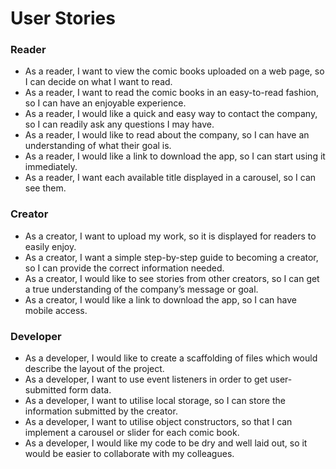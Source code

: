 <h1> User Stories</h1>

<h3>Reader</h3>
<ul>
<li>As a reader, I want to view the comic books uploaded on a web page, so I can decide on what I want to read.</li>
<li>As a reader, I want to read the comic books in an easy-to-read fashion, so I can have an enjoyable experience.</li>
<li>As a reader, I would like a quick and easy way to contact the company, so I can readily ask any questions I may have.</li>
<li>As a reader, I would like to read about the company, so I can have an understanding of what their goal is.</li>
<li>As a reader, I would like a link to download the app, so I can start using it immediately.</li>
<li>As a reader, I want each available title displayed in a carousel, so I can see them.</li>
</ul>

<h3>Creator</h3>
<ul>
<li>As a creator, I want to upload my work, so it is displayed for readers to easily enjoy.</li>
<li>As a creator, I want a simple step-by-step guide to becoming a creator, so I can provide the correct information needed.</li>
<li>As a creator, I would like to see stories from other creators, so I can get a true understanding of the company’s message or goal.</li>
<li>As a creator, I would like a link to download the app, so I can have mobile access.</li>
</ul>

<h3>Developer</h3>
<ul>
<li>As a developer, I would like to create a scaffolding of files which would describe the layout of the project.</li>
<li>As a developer, I want to use event listeners in order to get user-submitted form data.</li>
<li>As a developer, I want to utilise local storage, so I can store the information submitted by the creator.</li>
<li>As a developer, I want to utilise object constructors, so that I can implement a carousel or slider for each comic book.</li>
<li>As a developer, I would like my code to be dry and well laid out, so it would be easier to collaborate with my colleagues.</li>
</ul>
